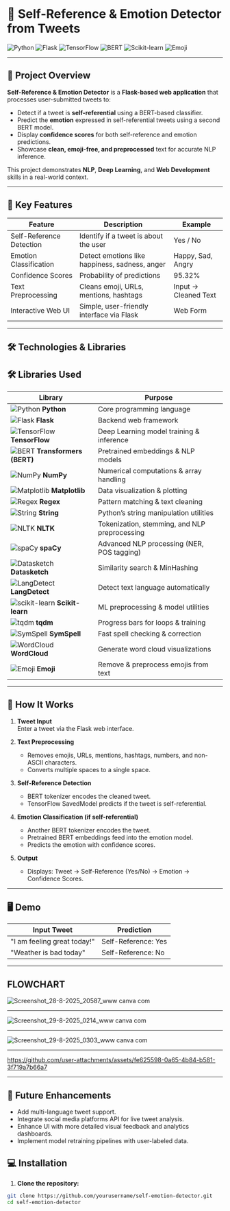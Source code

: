 # 📝 Self-Reference & Emotion Detector from Tweets

![Python](https://img.shields.io/badge/Python-3.10-blue?logo=python&logoColor=white)
![Flask](https://img.shields.io/badge/Flask-2.3-green?logo=flask&logoColor=white)
![TensorFlow](https://img.shields.io/badge/TensorFlow-2.14-orange?logo=tensorflow&logoColor=white)
![BERT](https://img.shields.io/badge/BERT-Transformers-purple)
![Scikit-learn](https://img.shields.io/badge/Scikit--learn-0.24-orange?logo=scikit-learn&logoColor=white)
![Emoji](https://img.shields.io/badge/Emoji-🔤-yellow)

---

## 🚀 Project Overview
**Self-Reference & Emotion Detector** is a **Flask-based web application** that processes user-submitted tweets to:

- Detect if a tweet is **self-referential** using a BERT-based classifier.
- Predict the **emotion** expressed in self-referential tweets using a second BERT model.
- Display **confidence scores** for both self-reference and emotion predictions.
- Showcase **clean, emoji-free, and preprocessed** text for accurate NLP inference.

This project demonstrates **NLP**, **Deep Learning**, and **Web Development** skills in a real-world context.

---

## 🌟 Key Features

| Feature | Description | Example |
|---------|------------|--------|
| Self-Reference Detection | Identify if a tweet is about the user | Yes / No |
| Emotion Classification | Detect emotions like happiness, sadness, anger | Happy, Sad, Angry |
| Confidence Scores | Probability of predictions | 95.32% |
| Text Preprocessing | Cleans emoji, URLs, mentions, hashtags | Input → Cleaned Text |
| Interactive Web UI | Simple, user-friendly interface via Flask | Web Form |

---

## 🛠️ Technologies & Libraries

## 🛠 Libraries Used

| Library | Purpose |
|---------|---------|
| ![Python](https://img.shields.io/badge/Python-3.10-blue?logo=python&logoColor=white) **Python** | Core programming language |
| ![Flask](https://img.shields.io/badge/Flask-2.3-green?logo=flask&logoColor=white) **Flask** | Backend web framework |
| ![TensorFlow](https://img.shields.io/badge/TensorFlow-2.14-orange?logo=tensorflow&logoColor=white) **TensorFlow** | Deep Learning model training & inference |
| ![BERT](https://img.shields.io/badge/BERT-Transformers-purple) **Transformers (BERT)** | Pretrained embeddings & NLP models |
| ![NumPy](https://img.shields.io/badge/NumPy-1.26-blue?logo=numpy&logoColor=white) **NumPy** | Numerical computations & array handling |
| ![Matplotlib](https://img.shields.io/badge/Matplotlib-3.8-teal?logo=plotly&logoColor=white) **Matplotlib** | Data visualization & plotting |
| ![Regex](https://img.shields.io/badge/Regex-Expressions-red?logo=regex&logoColor=white) **Regex** | Pattern matching & text cleaning |
| ![String](https://img.shields.io/badge/String-Utils-lightgrey?logo=python&logoColor=white) **String** | Python’s string manipulation utilities |
| ![NLTK](https://img.shields.io/badge/NLTK-3.9-green?logo=nltk&logoColor=white) **NLTK** | Tokenization, stemming, and NLP preprocessing |
| ![spaCy](https://img.shields.io/badge/spaCy-3.7-blue?logo=spacy&logoColor=white) **spaCy** | Advanced NLP processing (NER, POS tagging) |
| ![Datasketch](https://img.shields.io/badge/Datasketch-Tools-orange?logo=python&logoColor=white) **Datasketch** | Similarity search & MinHashing |
| ![LangDetect](https://img.shields.io/badge/LangDetect-🌐-purple) **LangDetect** | Detect text language automatically |
| ![scikit-learn](https://img.shields.io/badge/Scikit--learn-1.3-orange?logo=scikitlearn&logoColor=white) **Scikit-learn** | ML preprocessing & model utilities |
| ![tqdm](https://img.shields.io/badge/tqdm-Progress%20Bar-yellowgreen?logo=python&logoColor=white) **tqdm** | Progress bars for loops & training |
| ![SymSpell](https://img.shields.io/badge/SymSpell-Spell%20Correction-yellow?logo=python&logoColor=white) **SymSpell** | Fast spell checking & correction |
| ![WordCloud](https://img.shields.io/badge/WordCloud-Visualization-blueviolet?logo=wordcloud&logoColor=white) **WordCloud** | Generate word cloud visualizations |
| ![Emoji](https://img.shields.io/badge/Emoji-🔤-yellow) **Emoji** | Remove & preprocess emojis from text |

---

## 🎯 How It Works

1. **Tweet Input**  
   Enter a tweet via the Flask web interface.

2. **Text Preprocessing**  
   - Removes emojis, URLs, mentions, hashtags, numbers, and non-ASCII characters.
   - Converts multiple spaces to a single space.

3. **Self-Reference Detection**  
   - BERT tokenizer encodes the cleaned tweet.
   - TensorFlow SavedModel predicts if the tweet is self-referential.

4. **Emotion Classification (if self-referential)**  
   - Another BERT tokenizer encodes the tweet.
   - Pretrained BERT embeddings feed into the emotion model.
   - Predicts the emotion with confidence scores.

5. **Output**  
   - Displays: Tweet → Self-Reference (Yes/No) → Emotion → Confidence Scores.

---

## 🖥️ Demo

| Input Tweet | Prediction |
|------------|------------|
| "I am feeling great today!" | Self-Reference: Yes | Emotion: Happy | Confidence: 97.5% |
| "Weather is bad today" | Self-Reference: No | Emotion: Skipped | Confidence: 0% |

---

## FLOWCHART


![Screenshot_28-8-2025_20587_www canva com](https://github.com/user-attachments/assets/c582b940-b93c-4218-a679-1bcaf3a6431d)

---
![Screenshot_29-8-2025_0214_www canva com](https://github.com/user-attachments/assets/bd68fabb-78d3-4e7b-bb51-5baa158cee29)

---
![Screenshot_29-8-2025_0303_www canva com](https://github.com/user-attachments/assets/7309dfe1-c326-4166-aca2-4009553d50b9)

---



https://github.com/user-attachments/assets/fe625598-0a65-4b84-b581-3f719a7b66a7

----

## 🔮 Future Enhancements

- Add multi-language tweet support.
- Integrate social media platforms API for live tweet analysis.
- Enhance UI with more detailed visual feedback and analytics dashboards.
- Implement model retraining pipelines with user-labeled data.



## 💻 Installation


1. **Clone the repository:**
```bash
git clone https://github.com/yourusername/self-emotion-detector.git
cd self-emotion-detector
